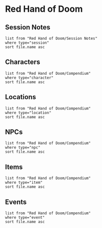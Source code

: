 # Red Hand of Doom

## Session Notes
```dataview
list from "Red Hand of Doom/Session Notes"
where type="session"
sort file.name asc
```

## Characters
```dataview
list from "Red Hand of Doom/Compendium"
where type="character"
sort file.name asc
```

## Locations
```dataview
list from "Red Hand of Doom/Compendium"
where type="location"
sort file.name asc
```

## NPCs
```dataview
list from "Red Hand of Doom/Compendium"
where type="npc"
sort file.name asc
```

## Items
```dataview
list from "Red Hand of Doom/Compendium"
where type="item"
sort file.name asc
```

## Events
```dataview
list from "Red Hand of Doom/Compendium"
where type="event"
sort file.name asc
```
